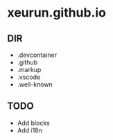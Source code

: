 # xeurun.github.io

## DIR

- .devcontainer
- .github
- .markup
- .vscode
- .well-known

## TODO

- Add blocks
- Add i18n
